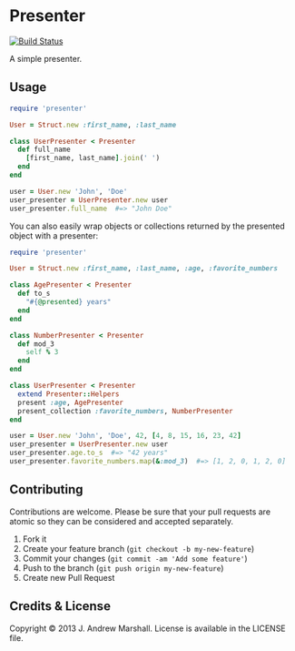 # Presenter

[![Build Status](https://secure.travis-ci.org/amarshall/presenter.png)](http://travis-ci.org/amarshall/presenter)

A simple presenter.

## Usage

```ruby
require 'presenter'

User = Struct.new :first_name, :last_name

class UserPresenter < Presenter
  def full_name
    [first_name, last_name].join(' ')
  end
end

user = User.new 'John', 'Doe'
user_presenter = UserPresenter.new user
user_presenter.full_name  #=> "John Doe"
```

You can also easily wrap objects or collections returned by the presented object with a presenter:

```ruby
require 'presenter'

User = Struct.new :first_name, :last_name, :age, :favorite_numbers

class AgePresenter < Presenter
  def to_s
    "#{@presented} years"
  end
end

class NumberPresenter < Presenter
  def mod_3
    self % 3
  end
end

class UserPresenter < Presenter
  extend Presenter::Helpers
  present :age, AgePresenter
  present_collection :favorite_numbers, NumberPresenter
end

user = User.new 'John', 'Doe', 42, [4, 8, 15, 16, 23, 42]
user_presenter = UserPresenter.new user
user_presenter.age.to_s  #=> "42 years"
user_presenter.favorite_numbers.map(&:mod_3)  #=> [1, 2, 0, 1, 2, 0]
```

## Contributing

Contributions are welcome. Please be sure that your pull requests are atomic so they can be considered and accepted separately.

1. Fork it
2. Create your feature branch (`git checkout -b my-new-feature`)
3. Commit your changes (`git commit -am 'Add some feature'`)
4. Push to the branch (`git push origin my-new-feature`)
5. Create new Pull Request

## Credits & License

Copyright © 2013 J. Andrew Marshall. License is available in the LICENSE file.
